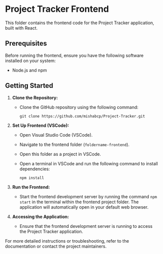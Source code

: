 # Project Tracker Frontend

This folder contains the frontend code for the Project Tracker application, built with React.

## Prerequisites
Before running the frontend, ensure you have the following software installed on your system:
- Node.js and npm

## Getting Started

1. **Clone the Repository:**
   - Clone the GitHub repository using the following command:

     ```
     git clone https://github.com/mishabcp/Project-Tracker.git
     ```

2. **Set Up Frontend (VSCode):**
   - Open Visual Studio Code (VSCode).
   - Navigate to the frontend folder (`foldername-frontend`).
   - Open this folder as a project in VSCode.
   - Open a terminal in VSCode and run the following command to install dependencies:

     ```
     npm install
     ```

3. **Run the Frontend:**
   - Start the frontend development server by running the command `npm start` in the terminal within the frontend project folder. The application will automatically open in your default web browser.

4. **Accessing the Application:**
   - Ensure that the frontend development server is running to access the Project Tracker application.

For more detailed instructions or troubleshooting, refer to the documentation or contact the project maintainers.
